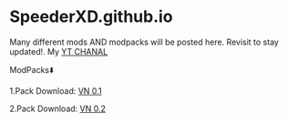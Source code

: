 # SpeederXD.github.io
Many different mods AND modpacks will be posted here. Revisit to stay updated!. My [YT CHANAL](https://www.youtube.com/@speederxd7039)

ModPacks⬇️

1.Pack Download: [VN 0.1](https://github.com/SpeederXD/SpeederXD.github.io/raw/main/VN%201.20.2-0.1.zip)

2.Pack Download: [VN 0.2](https://github.com/SpeederXD/SpeederXD.github.io/raw/main/VN%201.20.2%20v0.2-0.2.zip)
